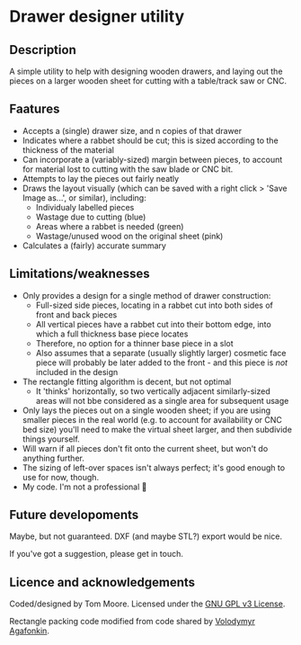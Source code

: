# Drawer designer utility

## Description

A simple utility to help with designing wooden drawers, and laying out the pieces on a larger wooden sheet for cutting with a table/track saw or CNC.

## Faatures

- Accepts a (single) drawer size, and n copies of that drawer
- Indicates where a rabbet should be cut; this is sized according to the thickness of the material
- Can incorporate a (variably-sized) margin between pieces, to account for material lost to cutting with the saw blade or CNC bit.
- Attempts to lay the pieces out fairly neatly
- Draws the layout visually (which can be saved with a right click > 'Save Image as...', or similar), including:
  - Individualy labelled pieces
  - Wastage due to cutting (blue)
  - Areas where a rabbet is needed (green)
  - Wastage/unused wood on the original sheet (pink)
- Calculates a (fairly) accurate summary

## Limitations/weaknesses

- Only provides a design for a single method of drawer construction:
  - Full-sized side pieces, locating in a rabbet cut into both sides of front and back pieces
  - All vertical pieces have a rabbet cut into their bottom edge, into which a full thickness base piece locates
  - Therefore, no option for a thinner base piece in a slot
  - Also assumes that a separate (usually slightly larger) cosmetic face piece will probably be later added to the front - and this piece is _not_ included in the design
- The rectangle fitting algorithm is decent, but not optimal
  - It 'thinks' horizontally, so two vertically adjacent similarly-sized areas will not bbe considered as a single area for subsequent usage
- Only lays the pieces out on a single wooden sheet; if you are using smaller pieces in the real world (e.g. to account for availability or CNC bed size) you'll need to make the virtual sheet larger, and then subdivide things yourself.
- Will warn if all pieces don't fit onto the current sheet, but won't do anything further.
- The sizing of left-over spaces isn't always perfect; it's good enough to use for now, though.
- My code. I'm not a professional 🙂

## Future developoments

Maybe, but not guaranteed. DXF (and maybe STL?) export would be nice.

If you've got a suggestion, please get in touch.

## Licence and acknowledgements

Coded/designed by Tom Moore. Licensed under the [GNU GPL v3 License](https://www.gnu.org/licenses/gpl-3.0.en.html).

Rectangle packing code modified from code shared by [Volodymyr Agafonkin](https://observablehq.com/@mourner/simple-rectangle-packing).
